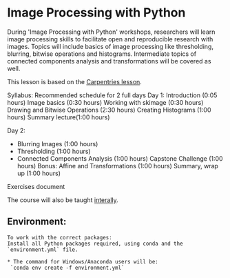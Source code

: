 # Image Processing with Python

During 'Image Processing with Python' workshops, researchers will learn image processing skills to facilitate open and reproducible research with images. Topics will include basics of image processing like thresholding, blurring, bitwise operations and histograms. Intermediate topics of connected components analysis and transformations will be covered as well.

This lesson is based on the [Carpentries lesson](https://datacarpentry.org/image-processing/setup/).

Syllabus:
 Recommended schedule for 2 full days
Day 1:
Introduction (0:05 hours)
Image basics (0:30 hours)
Working with skimage (0:30 hours)
Drawing and Bitwise Operations (2:30 hours)
Creating Histograms (1:00 hours)
Summary lecture(1:00 hours)

Day 2:
- Blurring Images (1:00 hours)
- Thresholding (1:00 hours)
- Connected Components Analysis (1:00 hours)
Capstone Challenge (1:00 hours)
Bonus: Affine and Transformations (1:00 hours)
Summary, wrap up (1:00 hours)


Exercises document

The course will also be taught [interally](internal_workshop.md).

## Environment:
    To work with the correct packages:
    Install all Python packages required, using conda and the
    `environment.yml` file.

    * The command for Windows/Anaconda users will be:
     `conda env create -f environment.yml`



